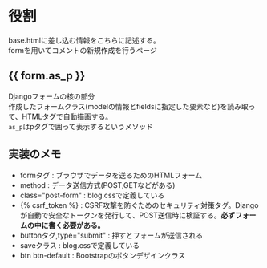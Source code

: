 # 役割
base.htmlに差し込む情報をこちらに記述する。<br>
formを用いてコメントの新規作成を行うページ

## {{ form.as_p }}
Djangoフォームの核の部分<br>
作成したフォームクラス(modelの情報とfieldsに指定した要素など)を読み取って、HTMLタグで自動描画する。<br>
`as_p`はpタグで囲って表示するというメソッド

## 実装のメモ
- formタグ : ブラウザでデータを送るためのHTMLフォーム
- method : データ送信方式(POST,GETなどがある)
- class="post-form" : blog.cssで定義している
- {% csrf_token %} : CSRF攻撃を防ぐためのセキュリティ対策タグ。Djangoが自動で安全なトークンを発行して、POST送信時に検証する。<b>必ずフォームの中に書く必要がある。</b>
- buttonタグ,type="submit" : 押すとフォームが送信される
- saveクラス : blog.cssで定義している
- btn btn-default : Bootstrapのボタンデザインクラス